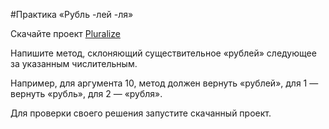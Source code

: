 #Практика «Рубль -лей -ля»

Скачайте проект [Pluralize](https://api.ulearn.me/slides/BasicProgramming/f105cca4-2fe6-4842-9894-028c9c6b10b5/exercise/student-zip/Pluralize.csproj.zip)

Напишите метод, склоняющий существительное «рублей» следующее за указанным числительным.

Например, для аргумента 10, метод должен вернуть «рублей», для 1 — вернуть «рубль», для 2 — «рубля».

Для проверки своего решения запустите скачанный проект.